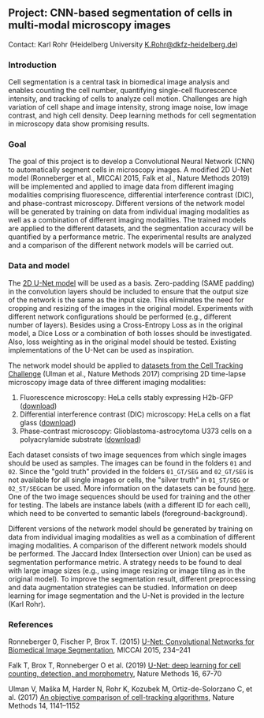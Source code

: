 ## Project: CNN-based segmentation of cells in multi-modal microscopy images

Contact: Karl Rohr (Heidelberg University K.Rohr@dkfz-heidelberg.de)

### Introduction

Cell segmentation is a central task in biomedical image analysis and enables counting the cell number, quantifying single-cell fluorescence intensity, and tracking of cells to analyze cell motion. Challenges are high variation of cell shape and image intensity, strong image noise, low image contrast, and high cell density. Deep learning methods for cell segmentation in microscopy data show promising results.

### Goal

The goal of this project is to develop a Convolutional Neural Network (CNN) to automatically segment cells in microscopy images. A modified 2D U-Net model (Ronneberger et al., MICCAI 2015, Falk et al., Nature Methods 2019) will be implemented and applied to image data from different imaging modalities comprising fluorescence, differential interference contrast (DIC), and phase-contrast microscopy. Different versions of the network model will be generated by training on data from individual imaging modalities as well as a combination of different imaging modalities. The trained models are applied to the different datasets, and the segmentation accuracy will be quantified by a performance metric. The experimental results are analyzed and a comparison of the different network models will be carried out.

### Data and model

The [2D U-Net model](https://link.springer.com/chapter/10.1007/978-3-319-24574-4_28) will be used as a basis. Zero-padding (SAME padding) in the convolution layers should be included to ensure that the output size of the network is the same as the input size. This eliminates the need for cropping and resizing of the images in the original model. Experiments with different network configurations should be performed (e.g., different number of layers). Besides using a Cross-Entropy Loss as in the original model, a Dice Loss or a combination of both losses should be investigated. Also, loss weighting as in the original model should be tested. Existing implementations of the U-Net can be used as inspiration.

The network model should be applied to [datasets from the Cell Tracking Challenge](https://celltrackingchallenge.net/2d-datasets/) (Ulman et al., Nature Methods 2017) comprising 2D time-lapse microscopy image data of three different imaging modalities:
1. Fluorescence microscopy: HeLa cells stably expressing H2b-GFP ([download](http://data.celltrackingchallenge.net/training-datasets/Fluo-N2DL-HeLa.zip))
2. Differential interference contrast (DIC) microscopy: HeLa cells on a flat glass ([download](http://data.celltrackingchallenge.net/training-datasets/DIC-C2DH-HeLa.zip))
3. Phase-contrast microscopy: Glioblastoma-astrocytoma U373 cells on a polyacrylamide substrate ([download](http://data.celltrackingchallenge.net/training-datasets/PhC-C2DH-U373.zip))

Each dataset consists of two image sequences from which single images should be used as samples. The images can be found in the folders `01` and `02`. Since the "gold truth" provided in the folders `01_GT/SEG` and `02_GT/SEG` is not available for all single images or cells, the "silver truth" in `01_ST/SEG` or `02_ST/SEG`can be used. More information on the datasets can be found [here](https://celltrackingchallenge.net/). One of the two image sequences should be used for training and the other for testing. The labels are instance labels (with a different ID for each cell), which need to be converted to semantic labels (foreground-background).

Different versions of the network model should be generated by training on data from individual imaging modalities as well as a combination of different imaging modalities. A comparison of the different network models should be performed. The Jaccard Index (Intersection over Union) can be used as segmentation performance metric. A strategy needs to be found to deal with large image sizes (e.g., using image resizing or image tiling as in the original model). To improve the segmentation result, different preprocessing and data augmentation strategies can be studied. Information on deep learning for image segmentation and the U-Net is provided in the lecture (Karl Rohr).


### References
Ronneberger 0, Fischer P, Brox T. (2015) [U-Net: Convolutional Networks for Biomedical Image Segmentation](https://link.springer.com/chapter/10.1007/978-3-319-24574-4_28), MICCAI 2015, 234–241

Falk T, Brox T, Ronneberger O et al. (2019) [U-Net: deep learning for cell counting, detection, and morphometry](https://www.nature.com/articles/s41592-018-0261-2), Nature Methods 16, 67-70

Ulman V, Maška M, Harder N, Rohr K, Kozubek M, Ortiz-de-Solorzano C, et al. (2017) [An objective comparison of cell-tracking algorithms](https://www.nature.com/articles/nmeth.4473), Nature Methods 14, 1141–1152
